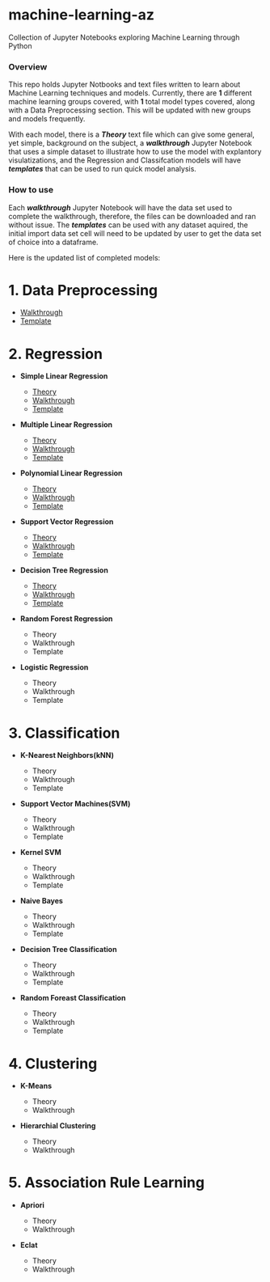 # machine-learning-az
Collection of Jupyter Notebooks exploring Machine Learning through Python

### Overview
This repo holds Jupyter Notbooks and text files written to learn about Machine Learning techniques and models. Currently, there are **1** different machine learning groups covered, with **1** total model types covered, along with a Data Preprocessing section. This will be updated with new groups and models frequently. 

With each model, there is a ***Theory*** text file which can give some general, yet simple, background on the subject, a ***walkthrough*** Jupyter Notebook that uses a simple dataset to illustrate how to use the model with explantory visulatizations, and the Regression and Classifcation models will have ***templates*** that can be used to run quick model analysis. 

### How to use

Each ***walkthrough*** Jupyter Notebook will have the data set used to complete the walkthrough, therefore, the files can be downloaded and ran without issue. The ***templates*** can be used with any dataset aquired, the initial import data set cell will need to be updated by user to get the data set of choice into a dataframe. 

Here is the updated list of completed models:

# 1. Data Preprocessing
   - [Walkthrough](https://github.com/benjaminmielke/machine-learning-az/blob/main/01%20-%20Data%20Preprocessing/Data_Preprocessing_Walkthrough.ipynb)
   - [Template](https://github.com/benjaminmielke/machine-learning-az/blob/main/01%20-%20Data%20Preprocessing/Data_Preprocessing_Template.ipynb)
# 2. Regression
   - **Simple Linear Regression**
     - [Theory](https://github.com/benjaminmielke/machine-learning-az/blob/main/02%20-%20Simple%20Linear%20Regression/Simple_Linear_Regression_Theory.txt)
     - [Walkthrough](https://github.com/benjaminmielke/machine-learning-az/blob/main/02%20-%20Simple%20Linear%20Regression/simple_linear_regression_walkthrough.ipynb)
     - [Template](https://github.com/benjaminmielke/machine-learning-az/blob/main/02%20-%20Simple%20Linear%20Regression/simple_linear_regression_template.ipynb)
     
   - **Multiple Linear Regression**
     - [Theory](https://github.com/benjaminmielke/machine-learning-az/blob/main/03%20-%20Multiple%20Linear%20Regression/Multiple_Linear_Regression_Theory)
     - [Walkthrough](https://github.com/benjaminmielke/machine-learning-az/blob/main/03%20-%20Multiple%20Linear%20Regression/multiple_linear_regression_walkthrough.ipynb)
     - [Template](https://github.com/benjaminmielke/machine-learning-az/blob/main/03%20-%20Multiple%20Linear%20Regression/multiple_linear_regression_template.ipynb)
     
   - **Polynomial Linear Regression**
     - [Theory](https://github.com/benjaminmielke/machine-learning-az/blob/main/04%20-%20Polynomial%20Linear%20Regression/Polynomial_Linear_Regression_Theory.txt)
     - [Walkthrough](https://github.com/benjaminmielke/machine-learning-az/blob/main/04%20-%20Polynomial%20Linear%20Regression/polynomial_linear_regression_walkthrough.ipynb)
     - [Template](https://github.com/benjaminmielke/machine-learning-az/blob/main/04%20-%20Polynomial%20Linear%20Regression/polynomial_linear_regression_template.ipynb)
     
   - **Support Vector Regression**
     - [Theory](https://github.com/benjaminmielke/machine-learning-az/blob/main/05%20-%20Support%20Vector%20Regression/support_vector_linear_regression_Theory.txt)
     - [Walkthrough](https://github.com/benjaminmielke/machine-learning-az/blob/main/05%20-%20Support%20Vector%20Regression/support_vector_regression_walkthrough.ipynb)
     - [Template](https://github.com/benjaminmielke/machine-learning-az/blob/main/05%20-%20Support%20Vector%20Regression/support_vector_regression_template.ipynb)
     
   - **Decision Tree Regression**
     - [Theory](https://github.com/benjaminmielke/machine-learning-az/blob/main/06%20-%20Decision%20Tree%20Regression/decision_tree_regression_Theory.txt)
     - [Walkthrough](https://github.com/benjaminmielke/machine-learning-az/blob/main/06%20-%20Decision%20Tree%20Regression/decision_tree_regression_walkthrough.ipynb)
     - [Template](https://github.com/benjaminmielke/machine-learning-az/blob/main/06%20-%20Decision%20Tree%20Regression/decision_tree_regression_template.ipynb)
     
   - **Random Forest Regression**
     - Theory
     - Walkthrough
     - Template
     
   - **Logistic Regression**
     - Theory
     - Walkthrough
     - Template
     
# 3. Classification
   - **K-Nearest Neighbors(kNN)**
     - Theory
     - Walkthrough
     - Template
     
   - **Support Vector Machines(SVM)**
     - Theory
     - Walkthrough
     - Template
     
   - **Kernel SVM**
     - Theory
     - Walkthrough
     - Template
     
   - **Naive Bayes**
     - Theory
     - Walkthrough
     - Template
     
   - **Decision Tree Classification**
     - Theory
     - Walkthrough
     - Template
     
   - **Random Foreast Classification**
     - Theory
     - Walkthrough
     - Template
     
# 4. Clustering
   - **K-Means**
     - Theory
     - Walkthrough
     
   - **Hierarchial Clustering**
     - Theory
     - Walkthrough
     
# 5. Association Rule Learning
   - **Apriori**
     - Theory
     - Walkthrough
     
   - **Eclat**
     - Theory
     - Walkthrough
     
